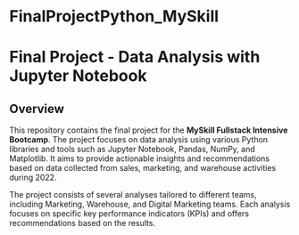 # FinalProjectPython_MySkill

# Final Project - Data Analysis with Jupyter Notebook

## Overview

This repository contains the final project for the **MySkill Fullstack Intensive Bootcamp**. The project focuses on data analysis using various Python libraries and tools such as Jupyter Notebook, Pandas, NumPy, and Matplotlib. It aims to provide actionable insights and recommendations based on data collected from sales, marketing, and warehouse activities during 2022.

The project consists of several analyses tailored to different teams, including Marketing, Warehouse, and Digital Marketing teams. Each analysis focuses on specific key performance indicators (KPIs) and offers recommendations based on the results.


